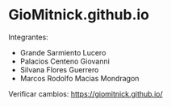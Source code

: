 # GioMitnick.github.io

Integrantes:
- Grande Sarmiento Lucero
- Palacios Centeno Giovanni
- Silvana Flores Guerrero
- Marcos Rodolfo Macias Mondragon

Verificar cambios: https://giomitnick.github.io/